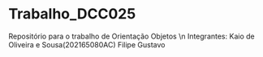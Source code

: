 # Trabalho_DCC025
Repositório para o trabalho de Orientação Objetos \n
Integrantes: 
Kaio de Oliveira e Sousa(202165080AC)
Filipe
Gustavo
